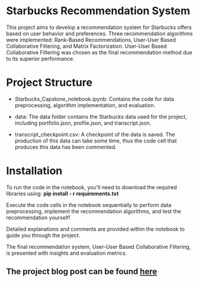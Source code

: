 # Starbucks Recommendation System

This project aims to develop a recommendation system for Starbucks offers based on user behavior and preferences. Three recommendation algorithms were implemented: Rank-Based Recommendations, User-User Based Collaborative Filtering, and Matrix Factorization. User-User Based Collaborative Filtering was chosen as the final recommendation method due to its superior performance.

# Project Structure
* Starbucks_Capstone_notebook.ipynb: Contains the code for data preprocessing, algorithm implementation, and evaluation.

* data: The data folder contains the Starbucks data used for the project, including portfolio.json, profile.json, and transcript.json.

* transcript_checkpoint.csv: A checkpoint of the data is saved. The production of this data can take some time, thus the code cell that produces this data has been commented.

# Installation
To run the code in the notebook, you'll need to download the required libraries using:
**pip install - r requirements.txt**

Execute the code cells in the notebook sequentially to perform data preprocessing, implement the recommendation algorithms, and test the recommendation yourself!

Detailed explanations and comments are provided within the notebook to guide you through the project.

The final recommendation system, User-User Based Collaborative Filtering, is presented with insights and evaluation metrics.

## The project blog post can be found [here](https://abdulrahman-almutlaq.medium.com/enhancing-customer-engagement-building-a-starbucks-recommendation-system-d7987599b07b)